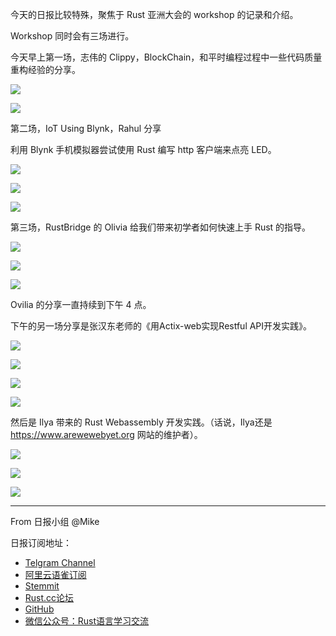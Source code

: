 今天的日报比较特殊，聚焦于 Rust 亚洲大会的 workshop 的记录和介绍。

Workshop 同时会有三场进行。

今天早上第一场，志伟的 Clippy，BlockChain，和平时编程过程中一些代码质量重构经验的分享。

![](https://wx1.sinaimg.cn/large/a24618efly1g2bnnnh2mdj21hc0psn79.jpg)

![](https://wx2.sinaimg.cn/large/a24618efly1g2bnn8294yj21400u04qq.jpg)

第二场，IoT Using Blynk，Rahul 分享

利用 Blynk 手机模拟器尝试使用 Rust 编写 http 客户端来点亮 LED。

![](https://wx4.sinaimg.cn/large/a24618efly1g2bnog8utfj21400u0why.jpg)

![](https://wx3.sinaimg.cn/large/a24618efly1g2bnvnf2qwj20m80arjst.jpg)

![](https://wx2.sinaimg.cn/large/a24618efly1g2bnp2f3ogj21400u0wig.jpg)

第三场，RustBridge 的 Olivia 给我们带来初学者如何快速上手 Rust 的指导。

![](https://wx4.sinaimg.cn/large/a24618efly1g2bnqut7lnj21hc0u0qe3.jpg)

![](https://wx2.sinaimg.cn/large/a24618efly1g2bnr3uhbwj21hc0ps0zj.jpg)

![](https://wx4.sinaimg.cn/large/a24618efly1g2bnrnwjzgj21400u0n0e.jpg)

Ovilia 的分享一直持续到下午 4 点。

下午的另一场分享是张汉东老师的《用Actix-web实现Restful API开发实践》。

![](https://wx4.sinaimg.cn/large/a24618efly1g2bnsyh3jej21400u0hdu.jpg)

![](https://wx4.sinaimg.cn/large/a24618efly1g2bnzhbli8j21h80u01kx.jpg)

![](https://wx4.sinaimg.cn/large/a24618efly1g2bnzwp863j21h80u0b29.jpg)

![](https://wx2.sinaimg.cn/large/a24618efly1g2bnw90ipoj21400u0kjm.jpg)

然后是 Ilya 带来的 Rust Webassembly 开发实践。（话说，Ilya还是 https://www.arewewebyet.org 网站的维护者）。

![](https://wx3.sinaimg.cn/large/a24618efly1g2bnxw8l4zj21h80u0b29.jpg)

![](https://wx4.sinaimg.cn/large/a24618efly1g2bos9fsvhj21h80u0e81.jpg)

![](https://wx3.sinaimg.cn/large/a24618efly1g2bnvzw2pdj21400u0e82.jpg)

---

From 日报小组 @Mike

日报订阅地址：

- [Telgram Channel](https://t.me/rust_daily_news )
- [阿里云语雀订阅](https://www.yuque.com/chaosbot/rustnews)
- [Stemmit](https://steemit.com/@blackanger)
- [Rust.cc论坛](https://rust.cc)
- [GitHub](https://github.com/RustStudy/rust_daily_news)
- [微信公众号：Rust语言学习交流](https://rust.cc/article?id=ed7c9379-d681-47cb-9532-0db97d883f62)